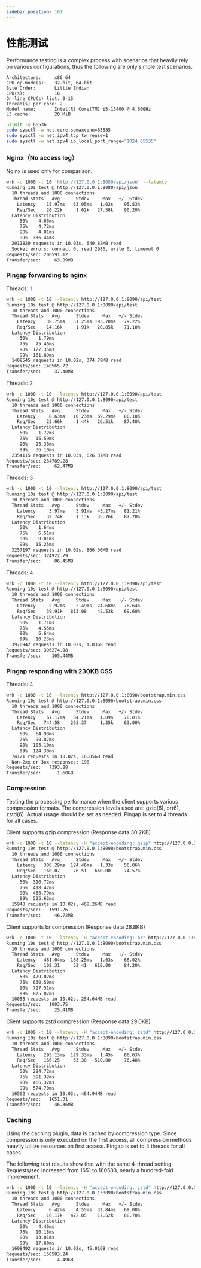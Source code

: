 ```yaml
---
sidebar_position: 161
---
```


# 性能测试

Performance testing is a complex process with scenarios that heavily rely on various configurations, thus the following are only simple test scenarios.


```
Architecture:     x86_64 
CPU op-mode(s):   32-bit, 64-bit
Byte Order:       Little Endian
CPU(s):           16       
On-line CPU(s) list: 0-15
Thread(s) per core: 2        
Model name:       Intel(R) Core(TM) i5-13400 @ 4.60GHz 
L3 cache:         20 MiB  
```


```bash
ulimit -n 65536
sudo sysctl -w net.core.somaxconn=65535
sudo sysctl -w net.ipv4.tcp_tw_reuse=1
sudo sysctl -w net.ipv4.ip_local_port_range="1024 65535"
```

### Nginx（No access log）

Nginx is used only for comparison.


```bash
wrk -c 1000 -t 10 'http://127.0.0.1:8080/api/json' --latency
Running 10s test @ http://127.0.0.1:8080/api/json
  10 threads and 1000 connections
  Thread Stats   Avg      Stdev     Max   +/- Stdev
    Latency    15.97ms   63.05ms   1.02s    95.53%
    Req/Sec    20.22k     1.62k   27.58k    90.20%
  Latency Distribution
     50%    4.66ms
     75%    4.72ms
     90%    4.81ms
     99%  336.44ms
  2011820 requests in 10.03s, 640.82MB read
  Socket errors: connect 0, read 2986, write 0, timeout 0
Requests/sec: 200591.12
Transfer/sec:     63.89MB
```



### Pingap forwarding to nginx

Threads: 1

```bash
wrk -c 1000 -t 10 --latency http://127.0.0.1:8090/api/test
Running 10s test @ http://127.0.0.1:8090/api/test
  10 threads and 1000 connections
  Thread Stats   Avg      Stdev     Max   +/- Stdev
    Latency    38.75ms   51.25ms 193.70ms   79.22%
    Req/Sec    14.16k     1.91k   20.05k    71.10%
  Latency Distribution
     50%    1.79ms
     75%   75.46ms
     90%  127.35ms
     99%  161.89ms
  1408545 requests in 10.02s, 374.78MB read
Requests/sec: 140565.72
Transfer/sec:     37.40MB
```

Threads: 2

```bash
wrk -c 1000 -t 10 --latency http://127.0.0.1:8090/api/test
Running 10s test @ http://127.0.0.1:8090/api/test
  10 threads and 1000 connections
  Thread Stats   Avg      Stdev     Max   +/- Stdev
    Latency     8.63ms   10.23ms  69.29ms   80.18%
    Req/Sec    23.66k     1.44k   26.51k    87.40%
  Latency Distribution
     50%    1.72ms
     75%   15.59ms
     90%   25.36ms
     99%   36.10ms
  2354115 requests in 10.03s, 626.37MB read
Requests/sec: 234789.28
Transfer/sec:     62.47MB
```

Threads: 3

```bash
wrk -c 1000 -t 10 --latency http://127.0.0.1:8090/api/test
Running 10s test @ http://127.0.0.1:8090/api/test
  10 threads and 1000 connections
  Thread Stats   Avg      Stdev     Max   +/- Stdev
    Latency     3.97ms    3.91ms  43.27ms   81.21%
    Req/Sec    32.74k     1.13k   35.76k    87.20%
  Latency Distribution
     50%    1.64ms
     75%    6.51ms
     90%    9.81ms
     99%   15.25ms
  3257197 requests in 10.02s, 866.66MB read
Requests/sec: 324922.79
Transfer/sec:     86.45MB
```

Threads: 4

```bash
wrk -c 1000 -t 10 --latency http://127.0.0.1:8090/api/test
Running 10s test @ http://127.0.0.1:8090/api/test
  10 threads and 1000 connections
  Thread Stats   Avg      Stdev     Max   +/- Stdev
    Latency     2.92ms    2.49ms  24.68ms   78.64%
    Req/Sec    39.91k   813.08    42.53k    69.60%
  Latency Distribution
     50%    1.71ms
     75%    4.55ms
     90%    6.64ms
     99%   10.23ms
  3970942 requests in 10.02s, 1.03GB read
Requests/sec: 396274.98
Transfer/sec:    105.44MB
```

### Pingap responding with 230KB CSS


Threads: 4

```bash
wrk -c 1000 -t 10 --latency http://127.0.0.1:8090/bootstrap.min.css
Running 10s test @ http://127.0.0.1:8090/bootstrap.min.css
  10 threads and 1000 connections
  Thread Stats   Avg      Stdev     Max   +/- Stdev
    Latency    67.17ms   34.21ms   1.09s    70.01%
    Req/Sec   744.58    263.37     1.35k    63.00%
  Latency Distribution
     50%   64.98ms
     75%   90.87ms
     90%  105.10ms
     99%  124.30ms
  74121 requests in 10.02s, 16.05GB read
  Non-2xx or 3xx responses: 198
Requests/sec:   7393.88
Transfer/sec:      1.60GB
```

### Compression


Testing the processing performance when the client supports various compression formats. The compression levels used are: gzip(6), br(6), zstd(6). Actual usage should be set as needed. Pingap is set to 4 threads for all cases.

Client supports gzip compression (Response data 30.2KB)

```bash
wrk -c 1000 -t 10 --latency -H "accept-encoding: gzip" http://127.0.0.1:8090/bootstrap.min.css
Running 10s test @ http://127.0.0.1:8090/bootstrap.min.css
  10 threads and 1000 connections
  Thread Stats   Avg      Stdev     Max   +/- Stdev
    Latency   306.29ms  124.46ms   1.33s    56.06%
    Req/Sec   160.07     76.51   660.00     74.57%
  Latency Distribution
     50%  310.72ms
     75%  418.42ms
     90%  468.79ms
     99%  525.62ms
  15948 requests in 10.02s, 468.26MB read
Requests/sec:   1591.26
Transfer/sec:     46.72MB
```

Client supports br compression (Response data 26.8KB)

```bash
wrk -c 1000 -t 10 --latency -H "accept-encoding: br" http://127.0.0.1:8090/bootstrap.min.css
Running 10s test @ http://127.0.0.1:8090/bootstrap.min.css
  10 threads and 1000 connections
  Thread Stats   Avg      Stdev     Max   +/- Stdev
    Latency   481.04ms  188.25ms   1.63s    68.02%
    Req/Sec   102.31     52.41   610.00     84.20%
  Latency Distribution
     50%  479.02ms
     75%  630.50ms
     90%  727.51ms
     99%  825.87ms
  10058 requests in 10.02s, 254.64MB read
Requests/sec:   1003.75
Transfer/sec:     25.41MB
```

Client supports zstd compression (Response data 29.0KB)

```bash
wrk -c 1000 -t 10 --latency -H "accept-encoding: zstd" http://127.0.0.1:8090/bootstrap.min.css
Running 10s test @ http://127.0.0.1:8090/bootstrap.min.css
  10 threads and 1000 connections
  Thread Stats   Avg      Stdev     Max   +/- Stdev
    Latency   295.13ms  129.33ms   1.45s    66.63%
    Req/Sec   166.25     53.38   510.00     76.48%
  Latency Distribution
     50%  284.72ms
     75%  391.32ms
     90%  466.32ms
     99%  574.70ms
  16562 requests in 10.03s, 464.94MB read
Requests/sec:   1651.31
Transfer/sec:     46.36MB
```


### Caching

Using the caching plugin, data is cached by compression type. Since compression is only executed on the first access, all compression methods heavily utilize resources on first access. Pingap is set to 4 threads for all cases.

The following test results show that with the same 4-thread setting, Requests/sec increased from 1651 to 160583, nearly a hundred-fold improvement.

```bash
wrk -c 1000 -t 10 --latency -H "accept-encoding: zstd" http://127.0.0.1:8090/bootstrap.min.css
Running 10s test @ http://127.0.0.1:8090/bootstrap.min.css
  10 threads and 1000 connections
  Thread Stats   Avg      Stdev     Max   +/- Stdev
    Latency     6.42ms    4.55ms  32.84ms   69.08%
    Req/Sec    16.17k   472.05    17.52k    68.70%
  Latency Distribution
     50%    4.46ms
     75%   10.18ms
     90%   13.01ms
     99%   17.80ms
  1608492 requests in 10.02s, 45.01GB read
Requests/sec: 160583.24
Transfer/sec:      4.49GB
```
